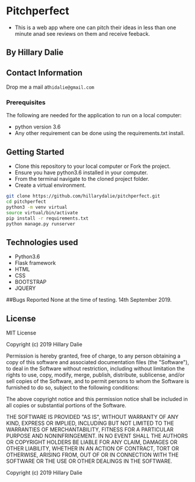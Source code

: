 # Pitchperfect
- This is a web app where one can pitch their ideas in less than one minute anad see reviews on them and receive feeback.

## By Hillary Dalie

## Contact Information
Drop me a mail at```hidalie@gmail.com```

### Prerequisites

The following are needed for the application to run on a local computer:
* python version 3.6
* Any other requirement can be done using the requirements.txt install.

## Getting Started
* Clone this repository to your local computer or Fork the project.
* Ensure you have python3.6 installed in your computer.
* From the terminal navigate to the cloned project folder.
* Create a virtual environment. 
```bash 
git clone https://github.com/hillarydalie/pitchperfect.git
cd pitchperfect
python3 -m venv virtual
source virtual/bin/activate
pip install -r requirements.txt
python manage.py runserver
```

## Technologies used
* Python3.6
* Flask framework
* HTML
* CSS
* BOOTSTRAP
* JQUERY

##Bugs Reported
None at the time of testing. 14th September 2019.

## License 
MIT License

Copyright (c) 2019 Hillary Dalie

Permission is hereby granted, free of charge, to any person obtaining a copy of this software and associated documentation files (the "Software"), to deal in the Software without restriction, including without limitation the rights to use, copy, modify, merge, publish, distribute, sublicense, and/or sell copies of the Software, and to permit persons to whom the Software is furnished to do so, subject to the following conditions:

The above copyright notice and this permission notice shall be included in all copies or substantial portions of the Software.

THE SOFTWARE IS PROVIDED "AS IS", WITHOUT WARRANTY OF ANY KIND, EXPRESS OR IMPLIED, INCLUDING BUT NOT LIMITED TO THE WARRANTIES OF MERCHANTABILITY, FITNESS FOR A PARTICULAR PURPOSE AND NONINFRINGEMENT. IN NO EVENT SHALL THE AUTHORS OR COPYRIGHT HOLDERS BE LIABLE FOR ANY CLAIM, DAMAGES OR OTHER LIABILITY, WHETHER IN AN ACTION OF CONTRACT, TORT OR OTHERWISE, ARISING FROM, OUT OF OR IN CONNECTION WITH THE SOFTWARE OR THE USE OR OTHER DEALINGS IN THE SOFTWARE. 

Copyright (c) 2019 Hillary Dalie